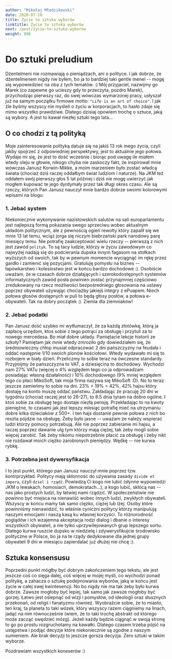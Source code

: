 ```yaml
---
author: "Mikołaj Młodzikowski"
date: 2020-07-10
title: Życie to sztuka wyborów
linktitle: Życie to sztuka wyborów
next: /post/zycie-to-sztuka-wyborow
weight: 998
---
```


# Do sztuki preludium

Dżentelmeni nie rozmawiają o pieniądzach, ani o polityce. I jak dobrze, że dżentelmenem nigdy nie byłem, bo ja to bardziej taki gentle menel -- mogę się wypowiedzieć na oba z tych tematów. :) Mój przyjaciel, nazwijmy go Marek (co zapewne go ucieszy gdy to przeczyta, pozdro Marek), przychodząc pierwszy raz, do swej wówczas wymarzonej pracy, usłyszał już na samym początku firmowe motto: `"Life is an art of choice"`. I jak źle byśmy wszyscy nie myśleli o życiu w korporacjach, to hasło zdaje się mimo wszystko prawdziwe. Dlatego dzisiaj opowiem trochę o sztuce, jaką są wybory. A jest to kawał niezłej sztuki tego lata...

## O co chodzi z tą polityką

Moje zainteresowanie polityką datuje się na jakiś 13 rok mego życia, czyli jakby spojrzeć z odpowiedniej perspektywy, jest to aktualnie jego połowa. Wydaje mi się, że jest to dość wcześnie i biorąc pod uwagę ile miałem wtedy oleju w głowie, nikogo chyba nie zaskoczy fakt, że inspirował mnie wówczas Janusz Korwin-Mikke, a moim marzeniem było zostać władcą świata (chociaż dziś raczej oddałbym świat ludziom i naturze). Na JKM też oddałem swój pierwszy głos 5 lat później i dziś nie mogę uwierzyć jak mogłem kupować te jego dyrdymały przez tak długi okres czasu. Ale są rzeczy, których Pan Janusz nauczył mnie bardzo dobrze swoimi kolorowymi wpisami na blogu:

### 1. Jebać system

Niekoniecznie wykonywanie nazistowskich salutów na sali europarlamentu jest najlepszą formą pokazania swego sprzeciwu wobec aktualnym układom politycznym, ale z pewnością ogień rewolty który zapalił się we mnie 13 lat temu, wciąż jorga się niczym biebrzański park narodowy parę miesięcy temu. Nie potrafię zaakceptować wielu rzeczy -- pierwszą z nich jest zawód `polityk`. To są tacy ludzie, którzy w życiu zawodowym co najwyżej nadają się do podcierania dupska innym fagasom na stołkach wyższych od swoich, tak by w pewnym momencie wyciągnąć im rękę przez gardło i zamienić się pozycjami. Gratuluję pomysłu na biznes -- łapówkarstwo i kolesiostwo jest w końcu bardzo dochodowe :). Osobiście uważam, że w czasach dobrze działających i szerokodostępnych systemów informatycznych zawód posła powinien zostać przynajmniej częściowo zredukowany na rzecz możliwości bezpośredniego głosowania na ustawy poprzez obywateli używając chociażby jakiejś integry z ePuapem. Niech połowa głosów dostępnych w puli to będą głosy posłów, a połowa e-obywateli. Tak na dobry początek :). Ziemia dla ziemniaków!

### 2. Jebać podatki

Pan Janusz dość szybko mi wytłumaczył, że za każdą złotówkę, którą ja zapłacę urzędom, ktoś sobie z tego potrąci za obsługę i przytuli za to nowego mercedesa. Bo miał dobre układy. Pamiętacie lekcje historii ze szkoły? Pamiętam jak mnie wtedy zmroziło gdy dowiedziałem się, że średniowieczny chłop musiał odpracować 2 dni pańszczyzny na feudała i oddać następnie 1/10 swoich plonów kościołowi. Wtedy wydawało mi się to rozbojem w biały dzień. Przeliczmy to sobie teraz na ówczesne standardy. Przyjmijmy że pańszczyzna to VAT, a dziesięcina to dochodowy. Wychodzi nam 27% VATu (więcej o 4% względem tego co ja odprowadzam posiadając własną działalność) i 10% dochodowego (9% mniej względem tego co płaci MikoSoft, tak moja firma nazywa się MikoSoft :D). No to teraz jeszcze zamieńmy to sobie na dni. 23% + 19% = 42%. 42% hajsu który dostaję na konto muszę oddać państwu. Zakładając że pracuję 20 dni w tygodniu (chociaż raczej jest to 26-27), to 8.5 dnia tyram na dobro ogólne. I ktoś sobie za obsługę tego dostaje niezłą pensję. Przekładając to na kwoty pieniężne, to czasami jak jest lepszy miesiąc potrafię mieć na utrzymaniu dobre kilka dzieciaków z 500+. I ten hajs dostanie pewnie połowa z nich bo reszta pójdzie na obsługę. Żeby było jasne -- uważam że należy wspierać ludzi którzy pomocy potrzebują. Ale nie poprzez zabieranie mi hajsu, a raczej poprzez dawanie ulg tym którzy mają ciężej, tak żeby mogli sobie więcej zarobić. Tak żeby nikomu niepotrzebnie płacić za obsługę i żeby nikt nie rozdawał moich ciężko zarobionych pieniędzy. Wędkę -- nie kurwa rybkę.

### 3. Potrzebna jest dywersyfikacja

I to jest punkt, którego pan Janusz nauczył mnie poprzez tzw. kontrprzykład. Politycy mają skłonność do używania zasady `divide et impera`, czyli `dziel i rządź`. Powiedzą Ci kogo nie lubić (słynne wypowiedzi JKM o lewakach, homosiach, demokratach...), a kogo lubić, skłócą nas -- nas jako prostych ludzi, by łatwiej nami rządzić. W społeczeństwie nie powinno być miejsca na nienawiść wobec innych ludzi, zwykłych obywateli. Wszyscy w końcu mamy tak samo ciężko, ciężej lub lżej. Osoby które powinniśmy nienawidzić, to właśnie cyniczni politycy którzy manipulują naszymi emocjami i naszą kasą ku własnej korzyści. To różnorodność poglądów i ich wzajemna akceptacja rodzi dialog i dbanie o interesy wszystkich obywateli, a nie tylko uprzywilejowanych grup lepszego sortu. Dlatego kurwa ruszcie dupsko w niedzielę i zdywerysfikujcie środowisko polityczne w Polsce, bo ja na te rządy dedykowane dla jednej grupy obywateli 9 dni w miesiącu zapierdalać już dłużej nie chcę :).

## Sztuka konsensusu

Poprzedni punkt mógłby być dobrym zakończeniem tego tekstu, ale jest jeszcze coś co sięga dalej, coś więcej w mojej myśli, co wychodzi ponad politykę, a zahacza o sztukę podejmowania wyborów, jaką w końcu jest życie w całej swej kwintesencji. No bo nigdy nie ma tak żeby było kurwa dobrze. Zawsze mogłoby być lepiej, tak samo jak zawsze mogłoby być gorzej. Łatwo jest oślepnąć od wizji i pomysłów, od ideologii oraz słusznych przekonań, od religii i fanatyzmu również. Wyobraźcie sobie, że to miasto, ten kraj, ta planeta to taki wózek, który wszyscy razem ciągniemy na linach, jadąć na nim równocześnie (wiem, że to taki trochę abstrakt od którego może zacząć swędzieć mózg). Jeżeli każdy będzie ciągnąć w swoją stronę to go po prostu rozgruchotamy na kawałki. Dlatego czasem trzeba pójść na ustępstwa i podjąć decyzje które niekoniecznie są zgodne z naszym sumieniem. Ale brak decyzji to jeszcze gorsza decyzja. Zero sztuki w takim wyborze.

Pozdrawiam wszystkich koneserów :)
